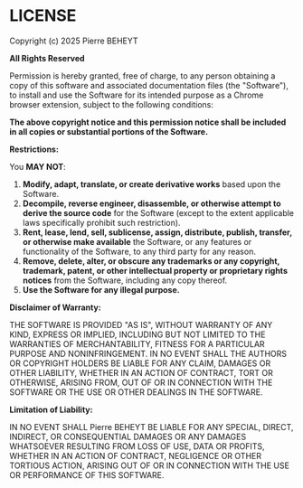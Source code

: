 # LICENSE

Copyright (c) 2025 Pierre BEHEYT

**All Rights Reserved**

Permission is hereby granted, free of charge, to any person obtaining a copy of this software and associated documentation files (the "Software"), to install and use the Software for its intended purpose as a Chrome browser extension, subject to the following conditions:

**The above copyright notice and this permission notice shall be included in all copies or substantial portions of the Software.**

**Restrictions:**

You **MAY NOT**:

1.  **Modify, adapt, translate, or create derivative works** based upon the Software.
2.  **Decompile, reverse engineer, disassemble, or otherwise attempt to derive the source code** for the Software (except to the extent applicable laws specifically prohibit such restriction).
3.  **Rent, lease, lend, sell, sublicense, assign, distribute, publish, transfer, or otherwise make available** the Software, or any features or functionality of the Software, to any third party for any reason.
4.  **Remove, delete, alter, or obscure any trademarks or any copyright, trademark, patent, or other intellectual property or proprietary rights notices** from the Software, including any copy thereof.
5.  **Use the Software for any illegal purpose.**

**Disclaimer of Warranty:**

THE SOFTWARE IS PROVIDED "AS IS", WITHOUT WARRANTY OF ANY KIND, EXPRESS OR IMPLIED, INCLUDING BUT NOT LIMITED TO THE WARRANTIES OF MERCHANTABILITY, FITNESS FOR A PARTICULAR PURPOSE AND NONINFRINGEMENT. IN NO EVENT SHALL THE AUTHORS OR COPYRIGHT HOLDERS BE LIABLE FOR ANY CLAIM, DAMAGES OR OTHER LIABILITY, WHETHER IN AN ACTION OF CONTRACT, TORT OR OTHERWISE, ARISING FROM, OUT OF OR IN CONNECTION WITH THE SOFTWARE OR THE USE OR OTHER DEALINGS IN THE SOFTWARE.

**Limitation of Liability:**

IN NO EVENT SHALL Pierre BEHEYT BE LIABLE FOR ANY SPECIAL, DIRECT, INDIRECT, OR CONSEQUENTIAL DAMAGES OR ANY DAMAGES WHATSOEVER RESULTING FROM LOSS OF USE, DATA OR PROFITS, WHETHER IN AN ACTION OF CONTRACT, NEGLIGENCE OR OTHER TORTIOUS ACTION, ARISING OUT OF OR IN CONNECTION WITH THE USE OR PERFORMANCE OF THIS SOFTWARE.
